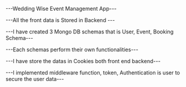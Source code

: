 ---Wedding Wise Event Management App---

---All the front data is Stored in Backend ---

---I have created 3 Mongo DB schemas that is User, Event, Booking Schema---

---Each schemas perform their own functionalities---

---I have store the datas in Cookies both front end backend---

---I implemented middleware function, token, Authentication is user to secure the user data---